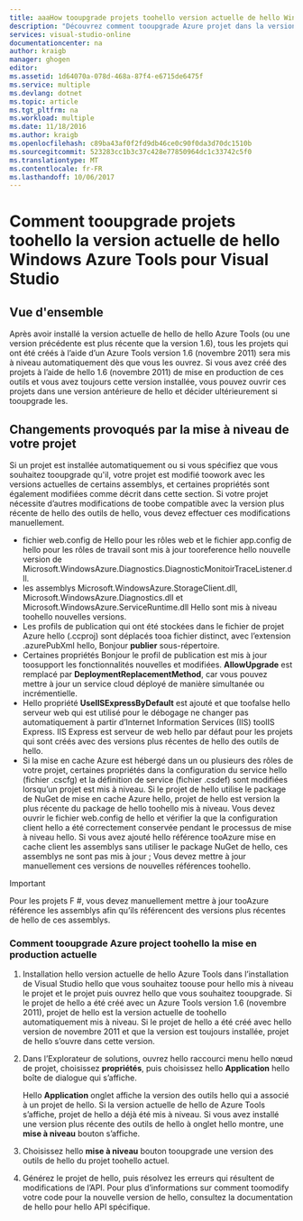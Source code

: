 ```yaml
---
title: aaaHow tooupgrade projets toohello version actuelle de hello Windows Azure tools | Documents Microsoft
description: "Découvrez comment tooupgrade Azure projet dans la version actuelle de Visual Studio toohello Hello Windows Azure tools"
services: visual-studio-online
documentationcenter: na
author: kraigb
manager: ghogen
editor: 
ms.assetid: 1d64070a-078d-468a-87f4-e6715de6475f
ms.service: multiple
ms.devlang: dotnet
ms.topic: article
ms.tgt_pltfrm: na
ms.workload: multiple
ms.date: 11/18/2016
ms.author: kraigb
ms.openlocfilehash: c89ba43af0f2fd9db46ce0c90f0da3d70dc1510b
ms.sourcegitcommit: 523283cc1b3c37c428e77850964dc1c33742c5f0
ms.translationtype: MT
ms.contentlocale: fr-FR
ms.lasthandoff: 10/06/2017
---
```

# <a name="how-tooupgrade-projects-toohello-current-version-of-hello-azure-tools-for-visual-studio"></a>Comment tooupgrade projets toohello la version actuelle de hello Windows Azure Tools pour Visual Studio
## <a name="overview"></a>Vue d'ensemble
Après avoir installé la version actuelle de hello de hello Azure Tools (ou une version précédente est plus récente que la version 1.6), tous les projets qui ont été créés à l’aide d’un Azure Tools version 1.6 (novembre 2011) sera mis à niveau automatiquement dès que vous les ouvrez. Si vous avez créé des projets à l’aide de hello 1.6 (novembre 2011) de mise en production de ces outils et vous avez toujours cette version installée, vous pouvez ouvrir ces projets dans une version antérieure de hello et décider ultérieurement si tooupgrade les.

## <a name="how-your-project-changes-when-you-upgrade-it"></a>Changements provoqués par la mise à niveau de votre projet
Si un projet est installée automatiquement ou si vous spécifiez que vous souhaitez tooupgrade qu'il, votre projet est modifié toowork avec les versions actuelles de certains assemblys, et certaines propriétés sont également modifiées comme décrit dans cette section. Si votre projet nécessite d’autres modifications de toobe compatible avec la version plus récente de hello des outils de hello, vous devez effectuer ces modifications manuellement.

* fichier web.config de Hello pour les rôles web et le fichier app.config de hello pour les rôles de travail sont mis à jour tooreference hello nouvelle version de Microsoft.WindowsAzure.Diagnostics.DiagnosticMonitoirTraceListener.dll.
* les assemblys Microsoft.WindowsAzure.StorageClient.dll, Microsoft.WindowsAzure.Diagnostics.dll et Microsoft.WindowsAzure.ServiceRuntime.dll Hello sont mis à niveau toohello nouvelles versions.
* Les profils de publication qui ont été stockées dans le fichier de projet Azure hello (.ccproj) sont déplacés tooa fichier distinct, avec l’extension .azurePubXml hello, Bonjour **publier** sous-répertoire.
* Certaines propriétés Bonjour le profil de publication est mis à jour toosupport les fonctionnalités nouvelles et modifiées. **AllowUpgrade** est remplacé par **DeploymentReplacementMethod**, car vous pouvez mettre à jour un service cloud déployé de manière simultanée ou incrémentielle.
* Hello propriété **UseIISExpressByDefault** est ajouté et que toofalse hello serveur web qui est utilisé pour le débogage ne changer pas automatiquement à partir d’Internet Information Services (IIS) tooIIS Express. IIS Express est serveur de web hello par défaut pour les projets qui sont créés avec des versions plus récentes de hello des outils de hello.
* Si la mise en cache Azure est hébergé dans un ou plusieurs des rôles de votre projet, certaines propriétés dans la configuration du service hello (fichier .cscfg) et la définition de service (fichier .csdef) sont modifiées lorsqu’un projet est mis à niveau. Si le projet de hello utilise le package de NuGet de mise en cache Azure hello, projet de hello est version la plus récente du package de hello toohello mis à niveau. Vous devez ouvrir le fichier web.config de hello et vérifier la que la configuration client hello a été correctement conservée pendant le processus de mise à niveau hello. Si vous avez ajouté hello référence tooAzure mise en cache client les assemblys sans utiliser le package NuGet de hello, ces assemblys ne sont pas mis à jour ; Vous devez mettre à jour manuellement ces versions de nouvelles références toohello.

> [!IMPORTANT]
> Pour les projets F #, vous devez manuellement mettre à jour tooAzure référence les assemblys afin qu’ils référencent des versions plus récentes de hello de ces assemblys.
> 
> 

### <a name="how-tooupgrade-an-azure-project-toohello-current-release"></a>Comment tooupgrade Azure project toohello la mise en production actuelle
1. Installation hello version actuelle de hello Azure Tools dans l’installation de Visual Studio hello que vous souhaitez toouse pour hello mis à niveau le projet et le projet puis ouvrez hello que vous souhaitez tooupgrade. Si le projet de hello a été créé avec un Azure Tools version 1.6 (novembre 2011), projet de hello est la version actuelle de toohello automatiquement mis à niveau. Si le projet de hello a été créé avec hello version de novembre 2011 et que la version est toujours installée, projet de hello s’ouvre dans cette version.
2. Dans l’Explorateur de solutions, ouvrez hello raccourci menu hello nœud de projet, choisissez **propriétés**, puis choisissez hello **Application** hello boîte de dialogue qui s’affiche.
   
    Hello **Application** onglet affiche la version des outils hello qui a associé à un projet de hello. Si la version actuelle de hello de Azure Tools s’affiche, projet de hello a déjà été mis à niveau. Si vous avez installé une version plus récente des outils de hello à onglet hello montre, une **mise à niveau** bouton s’affiche.
3. Choisissez hello **mise à niveau** bouton tooupgrade une version des outils de hello du projet toohello actuel.
4. Générez le projet de hello, puis résolvez les erreurs qui résultent de modifications de l’API. Pour plus d’informations sur comment toomodify votre code pour la nouvelle version de hello, consultez la documentation de hello pour hello API spécifique.


